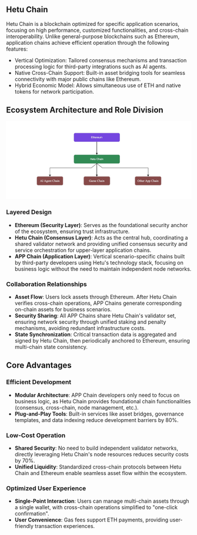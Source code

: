 ## Hetu Chain
Hetu Chain is a blockchain optimized for specific application scenarios, focusing on high performance, customized functionalities, and cross-chain interoperability. Unlike general-purpose blockchains such as Ethereum, application chains achieve efficient operation through the following features:

- Vertical Optimization: Tailored consensus mechanisms and transaction processing logic for third-party integrations such as AI agents.
- Native Cross-Chain Support: Built-in asset bridging tools for seamless connectivity with major public chains like Ethereum.
- Hybrid Economic Model: Allows simultaneous use of ETH and native tokens for network participation.
  
## Ecosystem Architecture and Role Division 
<img src=./designs/layers.jpg title="Layers">

### Layered Design
- **Ethereum (Security Layer)**: Serves as the foundational security anchor of the ecosystem, ensuring trust infrastructure.
- **Hetu Chain (Consensus Layer)**: Acts as the central hub, coordinating a shared validator network and providing unified consensus security and service orchestration for upper-layer application chains.
- **APP Chain (Application Layer)**: Vertical scenario-specific chains built by third-party developers using Hetu's technology stack, focusing on business logic without the need to maintain independent node networks.

### Collaboration Relationships
- **Asset Flow**: Users lock assets through Ethereum. After Hetu Chain verifies cross-chain operations, APP Chains generate corresponding on-chain assets for business scenarios.
- **Security Sharing**: All APP Chains share Hetu Chain's validator set, ensuring network security through unified staking and penalty mechanisms, avoiding redundant infrastructure costs.
- **State Synchronization**: Critical transaction data is aggregated and signed by Hetu Chain, then periodically anchored to Ethereum, ensuring multi-chain state consistency.

## Core Advantages

### Efficient Development
- **Modular Architecture**: APP Chain developers only need to focus on business logic, as Hetu Chain provides foundational chain functionalities (consensus, cross-chain, node management, etc.).
- **Plug-and-Play Tools**: Built-in services like asset bridges, governance templates, and data indexing reduce development barriers by 80%.

### Low-Cost Operation
- **Shared Security**: No need to build independent validator networks, directly leveraging Hetu Chain's node resources reduces security costs by 70%.
- **Unified Liquidity**: Standardized cross-chain protocols between Hetu Chain and Ethereum enable seamless asset flow within the ecosystem.

### Optimized User Experience
- **Single-Point Interaction**: Users can manage multi-chain assets through a single wallet, with cross-chain operations simplified to "one-click confirmation".
- **User Convenience**: Gas fees support ETH payments, providing user-friendly transaction experiences.








